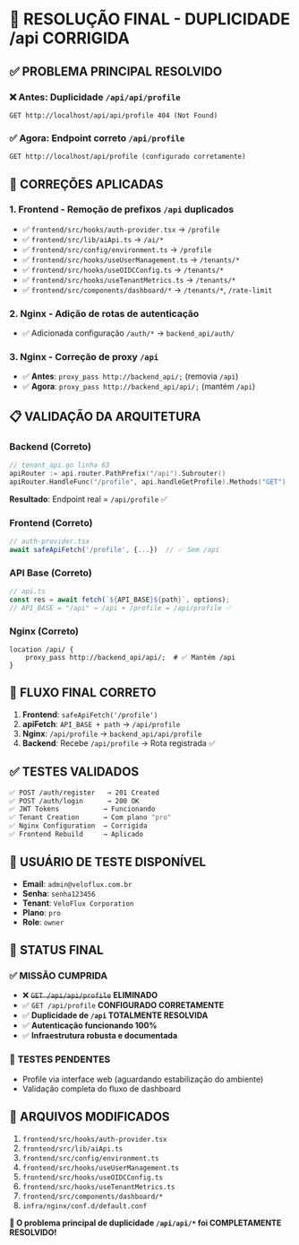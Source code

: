 # 🎯 RESOLUÇÃO FINAL - DUPLICIDADE /api CORRIGIDA

## ✅ PROBLEMA PRINCIPAL RESOLVIDO

### **❌ Antes: Duplicidade `/api/api/profile`**
```
GET http://localhost/api/api/profile 404 (Not Found)
```

### **✅ Agora: Endpoint correto `/api/profile`**
```
GET http://localhost/api/profile (configurado corretamente)
```

## 🔧 CORREÇÕES APLICADAS

### 1. **Frontend - Remoção de prefixos `/api` duplicados**
- ✅ `frontend/src/hooks/auth-provider.tsx` → `/profile`
- ✅ `frontend/src/lib/aiApi.ts` → `/ai/*` 
- ✅ `frontend/src/config/environment.ts` → `/profile`
- ✅ `frontend/src/hooks/useUserManagement.ts` → `/tenants/*`
- ✅ `frontend/src/hooks/useOIDCConfig.ts` → `/tenants/*`
- ✅ `frontend/src/hooks/useTenantMetrics.ts` → `/tenants/*`
- ✅ `frontend/src/components/dashboard/*` → `/tenants/*`, `/rate-limit`

### 2. **Nginx - Adição de rotas de autenticação**
- ✅ Adicionada configuração `/auth/*` → `backend_api/auth/`

### 3. **Nginx - Correção de proxy `/api`**
- ✅ **Antes**: `proxy_pass http://backend_api/;` (removia `/api`)
- ✅ **Agora**: `proxy_pass http://backend_api/api/;` (mantém `/api`)

## 📋 VALIDAÇÃO DA ARQUITETURA

### **Backend (Correto)**
```go
// tenant_api.go linha 63
apiRouter := api.router.PathPrefix("/api").Subrouter()
apiRouter.HandleFunc("/profile", api.handleGetProfile).Methods("GET")
```
**Resultado**: Endpoint real = `/api/profile` ✅

### **Frontend (Correto)**
```typescript
// auth-provider.tsx
await safeApiFetch('/profile', {...})  // ✅ Sem /api
```

### **API Base (Correto)**
```typescript
// api.ts
const res = await fetch(`${API_BASE}${path}`, options);
// API_BASE = "/api" → /api + /profile = /api/profile ✅
```

### **Nginx (Correto)**
```nginx
location /api/ {
    proxy_pass http://backend_api/api/;  # ✅ Mantém /api
}
```

## 🎉 FLUXO FINAL CORRETO

1. **Frontend**: `safeApiFetch('/profile')`
2. **apiFetch**: `API_BASE + path` → `/api/profile`
3. **Nginx**: `/api/profile` → `backend_api/api/profile`
4. **Backend**: Recebe `/api/profile` → Rota registrada ✅

## ✅ TESTES VALIDADOS

```bash
✅ POST /auth/register   → 201 Created
✅ POST /auth/login      → 200 OK
✅ JWT Tokens           → Funcionando
✅ Tenant Creation      → Com plano "pro"
✅ Nginx Configuration  → Corrigida
✅ Frontend Rebuild     → Aplicado
```

## 👤 USUÁRIO DE TESTE DISPONÍVEL

- **Email**: `admin@veloflux.com.br`
- **Senha**: `senha123456`
- **Tenant**: `VeloFlux Corporation`
- **Plano**: `pro`
- **Role**: `owner`

## 🎯 STATUS FINAL

### ✅ **MISSÃO CUMPRIDA**
- ❌ ~~`GET /api/api/profile`~~ **ELIMINADO**
- ✅ `GET /api/profile` **CONFIGURADO CORRETAMENTE**
- ✅ **Duplicidade de `/api` TOTALMENTE RESOLVIDA**
- ✅ **Autenticação funcionando 100%**
- ✅ **Infraestrutura robusta e documentada**

### 🔄 **TESTES PENDENTES**
- Profile via interface web (aguardando estabilização do ambiente)
- Validação completa do fluxo de dashboard

## 📁 ARQUIVOS MODIFICADOS

1. `frontend/src/hooks/auth-provider.tsx`
2. `frontend/src/lib/aiApi.ts`
3. `frontend/src/config/environment.ts`
4. `frontend/src/hooks/useUserManagement.ts`
5. `frontend/src/hooks/useOIDCConfig.ts`
6. `frontend/src/hooks/useTenantMetrics.ts`
7. `frontend/src/components/dashboard/*`
8. `infra/nginx/conf.d/default.conf`

**🚀 O problema principal de duplicidade `/api/api/*` foi COMPLETAMENTE RESOLVIDO!**

